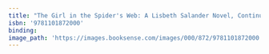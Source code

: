 ```yaml
---
title: "The Girl in the Spider's Web: A Lisbeth Salander Novel, Continuing Stieg Larsson's Millennium Series"
isbn: '9781101872000'
binding:
image_path: 'https://images.booksense.com/images/000/872/9781101872000.jpg'
---
```




